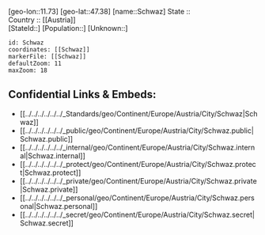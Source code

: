 ﻿---
location: [47.38,11.73] 
mapzoom: [7,12] 
mapmarker: city 
type: City
tags:
- geo/City


SpocWebEntityId: 34102
isDeleted: false
confidential: public

---
[geo-lon::11.73] 
[geo-lat::47.38] 
[name::Schwaz] 
State ::  
Country :: [[Austria]]  
[StateId::] 
[Population::] 
[Unknown::] 


```leaflet
id: Schwaz
coordinates: [[Schwaz]] 
markerFile: [[Schwaz]] 
defaultZoom: 11 
maxZoom: 18
```


## Confidential Links & Embeds: 
- [[../../../../../../_Standards/geo/Continent/Europe/Austria/City/Schwaz|Schwaz]] 
- [[../../../../../../_public/geo/Continent/Europe/Austria/City/Schwaz.public|Schwaz.public]] 
- [[../../../../../../_internal/geo/Continent/Europe/Austria/City/Schwaz.internal|Schwaz.internal]] 
- [[../../../../../../_protect/geo/Continent/Europe/Austria/City/Schwaz.protect|Schwaz.protect]] 
- [[../../../../../../_private/geo/Continent/Europe/Austria/City/Schwaz.private|Schwaz.private]] 
- [[../../../../../../_personal/geo/Continent/Europe/Austria/City/Schwaz.personal|Schwaz.personal]] 
- [[../../../../../../_secret/geo/Continent/Europe/Austria/City/Schwaz.secret|Schwaz.secret]] 
